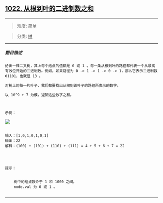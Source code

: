 ## [1022. 从根到叶的二进制数之和](https://leetcode-cn.com/problems/sum-of-root-to-leaf-binary-numbers/)

---

> 难度: 简单

> 分类:  [树](https://leetcode-cn.com/tag/tree/) 

---

##### 题目描述

```
给出一棵二叉树，其上每个结点的值都是 0 或 1 。每一条从根到叶的路径都代表一个从最高有效位开始的二进制数。例如，如果路径为 0 -> 1 -> 1 -> 0 -> 1，那么它表示二进制数 01101，也就是 13 。

对树上的每一片叶子，我们都要找出从根到该叶子的路径所表示的数字。

以 10^9 + 7 为模，返回这些数字之和。

 

示例：

```

![](https://assets.leetcode-cn.com/aliyun-lc-upload/uploads/2019/04/05/sum-of-root-to-leaf-binary-numbers.png)

```

输入：[1,0,1,0,1,0,1]
输出：22
解释：(100) + (101) + (110) + (111) = 4 + 5 + 6 + 7 = 22


 

提示：


	树中的结点数介于 1 和 1000 之间。
	node.val 为 0 或 1 。


```

---
